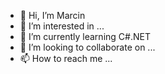 - 👋 Hi, I’m Marcin
- 👀 I’m interested in ...
- 🌱 I’m currently learning C#.NET
- 💞️ I’m looking to collaborate on ...
- 📫 How to reach me ...

<!---
Marinzg87/Marinzg87 is a ✨ special ✨ repository because its `README.md` (this file) appears on your GitHub profile.
You can click the Preview link to take a look at your changes.
--->
